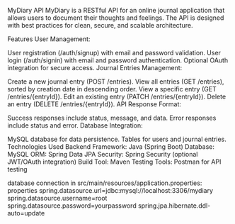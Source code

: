 MyDiary API
MyDiary is a RESTful API for an online journal application that allows users to document their thoughts and feelings. 
The API is designed with best practices for clean, secure, and scalable architecture.

Features
User Management:

User registration (/auth/signup) with email and password validation.
User login (/auth/signin) with email and password authentication.
Optional OAuth integration for secure access.
Journal Entries Management:

Create a new journal entry (POST /entries).
View all entries (GET /entries), sorted by creation date in descending order.
View a specific entry (GET /entries/{entryId}).
Edit an existing entry (PATCH /entries/{entryId}).
Delete an entry (DELETE /entries/{entryId}).
API Response Format:

Success responses include status, message, and data.
Error responses include status and error.
Database Integration:

MySQL database for data persistence.
Tables for users and journal entries.
Technologies Used
Backend Framework: Java (Spring Boot)
Database: MySQL
ORM: Spring Data JPA
Security: Spring Security (optional JWT/OAuth integration)
Build Tool: Maven
Testing Tools: Postman for API testing

 database connection in src/main/resources/application.properties:
properties
spring.datasource.url=jdbc:mysql://localhost:3306/mydiary
spring.datasource.username=root
spring.datasource.password=yourpassword
spring.jpa.hibernate.ddl-auto=update
